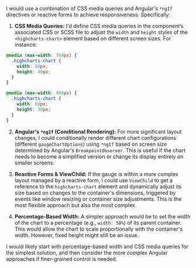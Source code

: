 I would use a combination of CSS media queries and Angular's `*ngIf` directives or reactive forms to achieve responsiveness. Specifically:

1.  **CSS Media Queries:** I'd define CSS media queries in the component’s associated CSS or SCSS file to adjust the `width` and `height` styles of the `<highcharts-chart>` element based on different screen sizes. For instance:

```css
@media (max-width: 768px) {
  .highcharts-chart {
    width: 80px;
    height: 40px;
  }
}

@media (max-width: 480px) {
  .highcharts-chart {
    width: 60px;
    height: 30px;
  }
}
```

2.  **Angular's `*ngIf` (Conditional Rendering):**  For more significant layout changes, I could conditionally render different chart configurations (different `gaugeChartOptions`) using `*ngIf` based on screen size determined by Angular's `BreakpointObserver`. This is useful if the chart needs to become a simplified version or change its display entirely on smaller screens.

3.  **Reactive Forms & ViewChild:** If the gauge is within a more complex layout managed by a reactive form, I could use `ViewChild` to get a reference to the `highcharts-chart` element and dynamically adjust its size based on changes to the container's dimensions, triggered by events like window resizing or container size adjustments.  This is the most flexible approach but also the most complex.

4.  **Percentage-Based Width:**  A simpler approach would be to set the width of the chart to a percentage (e.g., `width: 50%`) of its parent container. This would allow the chart to scale proportionally with the container's width.  However, fixed height might still be an issue.

I would likely start with percentage-based width and CSS media queries for the simplest solution, and then consider the more complex Angular approaches if finer-grained control is needed.